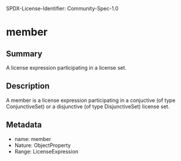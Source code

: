 SPDX-License-Identifier: Community-Spec-1.0

# member

## Summary

A license expression participating in a license set.

## Description

A member is a license expression participating in a conjuctive (of type
ConjunctiveSet) or a disjunctive (of type DisjunctiveSet) license set.

## Metadata

- name: member
- Nature: ObjectProperty
- Range: LicenseExpression

